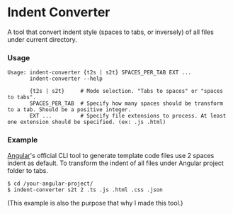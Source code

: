 # Indent Converter

A tool that convert indent style (spaces to tabs, or inversely) of all files under current directory.

### Usage
```
Usage: indent-converter {t2s | s2t} SPACES_PER_TAB EXT ...
       indent-converter --help

       {t2s | s2t}     # Mode selection. "Tabs to spaces" or "spaces to tabs".
       SPACES_PER_TAB  # Specify how many spaces should be transform to a tab. Should be a positive integer.
       EXT ...         # Specify file extensions to process. At least one extension should be specified. (ex: .js .html)
```

### Example
[Angular](https://angular.io)'s official CLI tool to generate template code files use 2 spaces indent as default.
To transform the indent of all files under Angular project folder to tabs.

```
$ cd /your-angular-project/
$ indent-converter s2t 2 .ts .js .html .css .json
```

(This example is also the purpose that why I made this tool.)
